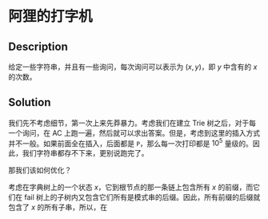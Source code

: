 # 阿狸的打字机

## Description

给定一些字符串，并且有一些询问，每次询问可以表示为 $(x,y)$，即 $y$ 中含有的 $x$ 的次数。

## Solution

我们先不考虑细节，第一次上来先莽暴力。考虑我们在建立 $\text{Trie}$ 树之后，对于每一个询问，在 $\text{AC}$ 上跑一遍，然后就可以求出答案。但是，考虑到这里的插入方式并不一般。如果前面全在插入，后面都是 `P`，那么每一次打印都是 $10^5$ 量级的。因此，我们字符串都存不下来，更别说跑完了。

那我们该如何优化？

考虑在字典树上的一个状态 $x$，它到根节点的那一条链上包含所有 $x$ 的前缀，而它们在 $\text{fail}$ 树上的子树内又包含它们所有是模式串的后缀。因此，所有前缀的后缀就包含了 $x$ 的所有子串，所以，在